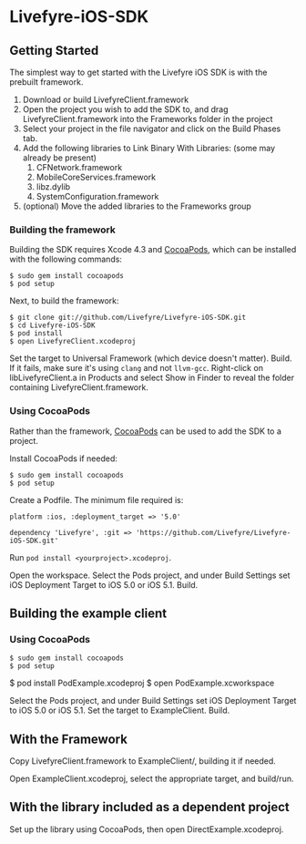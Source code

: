 # Livefyre-iOS-SDK

## Getting Started

The simplest way to get started with the Livefyre iOS SDK is with the prebuilt
framework.

1. Download or build LivefyreClient.framework
2. Open the project you wish to add the SDK to, and drag
   LivefyreClient.framework into the Frameworks folder in the project
3. Select your project in the file navigator and click on the Build Phases
   tab.
4. Add the following libraries to Link Binary With Libraries: (some may already
   be present)
    1. CFNetwork.framework
    2. MobileCoreServices.framework
    3. libz.dylib
    4. SystemConfiguration.framework
4. (optional) Move the added libraries to the Frameworks group

### Building the framework

Building the SDK requires Xcode 4.3 and [CocoaPods](http://cocoapods.org/),
which can be installed with the following commands:

	$ sudo gem install cocoapods
	$ pod setup

Next, to build the framework:

	$ git clone git://github.com/Livefyre/Livefyre-iOS-SDK.git
	$ cd Livefyre-iOS-SDK
	$ pod install
	$ open LivefyreClient.xcodeproj

Set the target to Universal Framework (which device doesn't matter). Build. If
it fails, make sure it's using `clang` and not `llvm-gcc`. Right-click on
libLivefyreClient.a in Products and select Show in Finder to reveal the folder
containing LivefyreClient.framework.

### Using CocoaPods

Rather than the framework, [CocoaPods](http://cocoapods.org/) can be used to
add the SDK to a project.

Install CocoaPods if needed:

	$ sudo gem install cocoapods
	$ pod setup

Create a Podfile. The minimum file required is:

    platform :ios, :deployment_target => '5.0'

    dependency 'Livefyre', :git => 'https://github.com/Livefyre/Livefyre-iOS-SDK.git'

Run `pod install <yourproject>.xcodeproj`.

Open the workspace. Select the Pods project, and under Build Settings set iOS
Deployment Target to iOS 5.0 or iOS 5.1. Build.

## Building the example client

### Using CocoaPods

	$ sudo gem install cocoapods
	$ pod setup
  $ pod install PodExample.xcodeproj
  $ open PodExample.xcworkspace

Select the Pods project, and under Build Settings set iOS Deployment Target to
iOS 5.0 or iOS 5.1. Set the target to ExampleClient. Build.

## With the Framework

Copy LivefyreClient.framework to ExampleClient/, building it if needed.

Open ExampleClient.xcodeproj, select the appropriate target, and build/run.

## With the library included as a dependent project

Set up the library using CocoaPods, then open DirectExample.xcodeproj.

